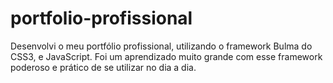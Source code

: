 # portfolio-profissional

Desenvolvi o meu portfólio profissional, utilizando o framework Bulma do CSS3, e JavaScript. 
Foi um aprendizado muito grande com esse framework poderoso e prático de se utilizar no dia a dia.
